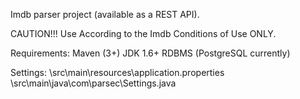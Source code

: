 Imdb parser project (available as a REST API).

CAUTION!!! Use According to the Imdb Conditions of Use ONLY.

Requirements:
Maven (3+)
JDK 1.6+
RDBMS (PostgreSQL currently)

Settings:
\src\main\resources\application.properties
\src\main\java\com\parsec\Settings.java
